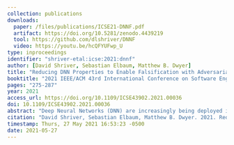 ```yaml
---
collection: publications
downloads:
  paper: /files/publications/ICSE21-DNNF.pdf
  artifact: https://doi.org/10.5281/zenodo.4439219
  tool: https://github.com/dlshriver/DNNF
  video: https://youtu.be/hcQFYUFwp_U
type: inproceedings
identifier: "shriver-etal:icse:2021:dnnf"
author: [David Shriver, Sebastian Elbaum, Matthew B. Dwyer]
title: "Reducing DNN Properties to Enable Falsification with Adversarial Attacks"
booktitle: "2021 IEEE/ACM 43rd International Conference on Software Engineering (ICSE)"
pages: "275-287"
year: 2021
access_url: https://doi.org/10.1109/ICSE43902.2021.00036
doi: 10.1109/ICSE43902.2021.00036
abstract: "Deep Neural Networks (DNN) are increasingly being deployed in safety-critical domains, from autonomous vehicles to medical devices, where the consequences of errors demand techniques that can provide	stronger guarantees about behavior than just high test accuracy. This paper explores broadening the application of existing adversarial attack techniques for the falsification of DNN safety properties. We contend and later show that such attacks provide a powerful repertoire of scalable algorithms for property falsification. To enable the broad application of falsification, we introduce a semantics-preserving reduction of multiple safety property types, which subsume prior work, into a set of  equivalid correctness problems amenable to adversarial attacks. We evaluate our reduction approach as an enabler of falsification on a range of DNN correctness problems and show its cost-effectiveness and scalability."
citation: "David Shriver, Sebastian Elbaum, Matthew B. Dwyer. 2021. Reducing DNN Properties to Enable Falsification with Adversarial Attacks. In <i>2021 IEEE/ACM 43rd International Conference on Software Engineering (ICSE)</i>. 275-287. https://doi.org/10.1109/ICSE43902.2021.00036"
timestamp: Thurs, 27 May 2021 16:53:23 -0500
date: 2021-05-27
---
```

